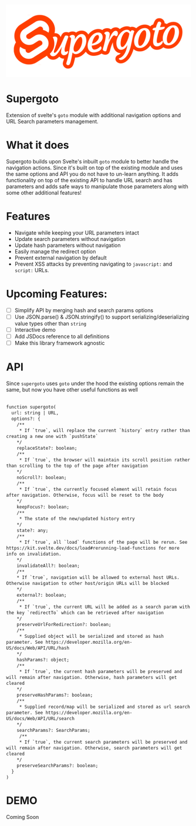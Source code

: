 <p align="center">
  <img src="https://raw.githubusercontent.com/harshmandan/supergoto/main/logo.svg"></img>
</p>

# Supergoto

Extension of svelte's `goto` module with additional navigation options and URL Search parameters management.

# What it does

Supergoto builds upon Svelte's inbuilt `goto` module to better handle the navigation actions. Since it's built on top of the existing module and uses the same options and API you do not have to un-learn anything. It adds functionality on top of the existing API to handle URL search and has parameters and adds safe ways to manipulate those parameters along with some other additional features!

# Features

- Navigate while keeping your URL parameters intact
- Update search parameters without navigation
- Update hash parameters without navigation
- Easily manage the redirect option
- Prevent external navigation by default
- Prevent XSS attacks by preventing navigating to `javascript:` and `script:` URLs.

# Upcoming Features:

- [ ] Simplify API by merging hash and search params options
- [ ] Use JSON.parse() & JSON.stringify() to support serializing/deserializing value types other than `string`
- [ ] Interactive demo
- [ ] Add JSDocs reference to all definitions
- [ ] Make this library framework agnostic

# API

Since `supergoto` uses `goto` under the hood the existing options remain the same, but now you have other useful functions as well

```

function supergoto(
  url: string | URL,
  options?: {
    /**
     * If `true`, will replace the current `history` entry rather than creating a new one with `pushState`
    */
    replaceState?: boolean;
    /**
     * If `true`, the browser will maintain its scroll position rather than scrolling to the top of the page after navigation
    */
    noScroll?: boolean;
    /**
     * If `true`, the currently focused element will retain focus after navigation. Otherwise, focus will be reset to the body
    */
    keepFocus?: boolean;
    /**
     * The state of the new/updated history entry
    */
    state?: any;
    /**
     * If `true`, all `load` functions of the page will be rerun. See https://kit.svelte.dev/docs/load#rerunning-load-functions for more info on invalidation.
    */
    invalidateAll?: boolean;
    /**
    * If `true`, navigation will be allowed to external host URLs. Otherwise navigation to other host/origin URLs will be blocked
    */
    external?: boolean;
    /**
     * If `true`, the current URL will be added as a search param with the key `redirectTo` which can be retrieved after navigation
    */
    preserveUrlForRedirection?: boolean;
    /**
     * Supplied object will be serialized and stored as hash parameter. See https://developer.mozilla.org/en-US/docs/Web/API/URL/hash
    */
    hashParams?: object;
    /**
     * If `true`, the current hash parameters will be preserved and will remain after navigation. Otherwise, hash parameters will get cleared
    */
    preserveHashParams?: boolean;
    /**
     * Supplied record/map will be serialized and stored as url search parameter. See https://developer.mozilla.org/en-US/docs/Web/API/URL/search
    */
    searchParams?: SearchParams;
     /**
     * If `true`, the current search parameters will be preserved and will remain after navigation. Otherwise, search parameters will get cleared
    */
    preserveSearchParams?: boolean;
  }
)
```

# DEMO

Coming Soon
